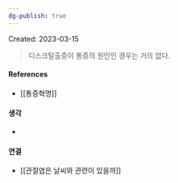 ```yaml
---
dg-publish: true
---
```

Created: 2023-03-15

>디스크탈출증이 통증의 원인인 경우는 거의 없다. 

#### References
- [[통증혁명]]

#### 생각
- 

#### 연결
- [[관절염은 날씨와 관련이 있을까]]